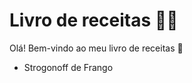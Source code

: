 # Livro de receitas :woman_cook:	

Olá! Bem-vindo ao meu livro de receitas :call_me_hand:

- Strogonoff de Frango
